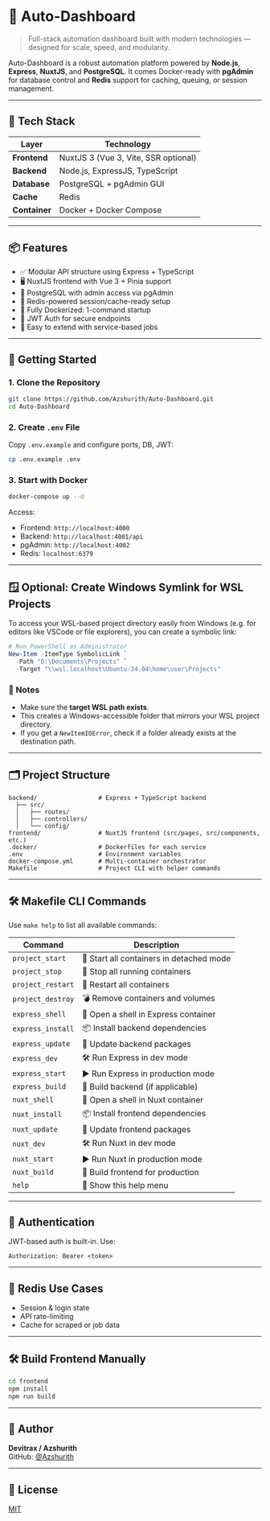 # 🚀 Auto-Dashboard

> Full-stack automation dashboard built with modern technologies — designed for scale, speed, and modularity.

Auto-Dashboard is a robust automation platform powered by **Node.js**, **Express**, **NuxtJS**, and **PostgreSQL**. It comes Docker-ready with **pgAdmin** for database control and **Redis** support for caching, queuing, or session management.

---

## 🧰 Tech Stack

| Layer         | Technology                            |
|---------------|----------------------------------------|
| **Frontend**  | NuxtJS 3 (Vue 3, Vite, SSR optional)   |
| **Backend**   | Node.js, ExpressJS, TypeScript         |
| **Database**  | PostgreSQL + pgAdmin GUI               |
| **Cache**     | Redis                                  |
| **Container** | Docker + Docker Compose                |

---

## 📦 Features

- ✅ Modular API structure using Express + TypeScript
- 🖥️ NuxtJS frontend with Vue 3 + Pinia support
- 🐘 PostgreSQL with admin access via pgAdmin
- 🔁 Redis-powered session/cache-ready setup
- 🐳 Fully Dockerized: 1-command startup
- 🔐 JWT Auth for secure endpoints
- 🔌 Easy to extend with service-based jobs

---

## 🚀 Getting Started

### 1. Clone the Repository

```bash
git clone https://github.com/Azshurith/Auto-Dashboard.git
cd Auto-Dashboard
```

### 2. Create `.env` File

Copy `.env.example` and configure ports, DB, JWT:

```bash
cp .env.example .env
```

### 3. Start with Docker

```bash
docker-compose up --d
```

Access:
- Frontend: `http://localhost:4000`
- Backend: `http://localhost:4001/api`
- pgAdmin: `http://localhost:4002`
- Redis: `localhost:6379`

---

## 🪟 Optional: Create Windows Symlink for WSL Projects

To access your WSL-based project directory easily from Windows (e.g. for editors like VSCode or file explorers), you can create a symbolic link:

```powershell
# Run PowerShell as Administrator
New-Item -ItemType SymbolicLink `
  -Path "D:\Documents\Projects" `
  -Target "\\wsl.localhost\Ubuntu-24.04\home\user\Projects"
```

### 🔎 Notes
- Make sure the **target WSL path exists**.
- This creates a Windows-accessible folder that mirrors your WSL project directory.
- If you get a `NewItemIOError`, check if a folder already exists at the destination path.

---

## 🗂️ Project Structure

```
backend/                 # Express + TypeScript backend
  ├── src/
  │   ├── routes/
  │   ├── controllers/
  │   └── config/
frontend/                # NuxtJS frontend (src/pages, src/components, etc.)
.docker/                 # Dockerfiles for each service
.env                     # Environment variables
docker-compose.yml       # Multi-container orchestrator
Makefile                 # Project CLI with helper commands
```

---

## 🛠️ Makefile CLI Commands

Use `make help` to list all available commands:

| Command            | Description                                  |
|--------------------|----------------------------------------------|
| `project_start`    | 🚀 Start all containers in detached mode     |
| `project_stop`     | 🛑 Stop all running containers               |
| `project_restart`  | 🔄 Restart all containers                    |
| `project_destroy`  | 💣 Remove containers and volumes             |
| `express_shell`    | 🔧 Open a shell in Express container         |
| `express_install`  | 📦 Install backend dependencies              |
| `express_update`   | 🔄 Update backend packages                   |
| `express_dev`      | 🛠️ Run Express in dev mode                  |
| `express_start`    | ▶️ Run Express in production mode            |
| `express_build`    | 🔧 Build backend (if applicable)             |
| `nuxt_shell`       | 🔧 Open a shell in Nuxt container            |
| `nuxt_install`     | 📦 Install frontend dependencies             |
| `nuxt_update`      | 🔄 Update frontend packages                  |
| `nuxt_dev`         | 🛠️ Run Nuxt in dev mode                     |
| `nuxt_start`       | ▶️ Run Nuxt in production mode              |
| `nuxt_build`       | 🔧 Build frontend for production             |
| `help`             | 📖 Show this help menu                       |

---

## 🔐 Authentication

JWT-based auth is built-in. Use:

```http
Authorization: Bearer <token>
```

---

## 🧠 Redis Use Cases

- Session & login state
- API rate-limiting
- Cache for scraped or job data

---

## 🛠️ Build Frontend Manually

```bash
cd frontend
npm install
npm run build
```

---

## 👤 Author

**Devitrax / Azshurith**  
GitHub: [@Azshurith](https://github.com/Azshurith)

---

## 📄 License

[MIT](./LICENSE)